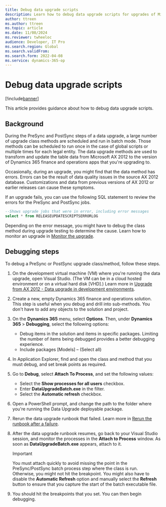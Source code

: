 ```yaml
---
title: Debug data upgrade scripts
description: Learn how to debug data upgrade scripts for upgrades of Microsoft Dynamics AX 2012 to Dynamics 365 Finance + Operations (on-premises) Tier-1 development environments.
author: ttreen
ms.author: ttreen
ms.topic: article
ms.date: 11/08/2024
ms.reviewer: twheeloc
audience: Developer, IT Pro
ms.search.region: Global
ms.search.validFrom: 
ms.search.form: 2022-04-08
ms.service: dynamics-365-op
---
```


# Debug data upgrade scripts 

[!include[banner](../includes/banner.md)]

This article provides guidance about how to debug data upgrade scripts.

## Background

During the PreSync and PostSync steps of a data upgrade, a large number of upgrade class methods are scheduled and run in batch mode. Those methods can be scheduled to run once in the case of global scripts or multiple times for each legal entity. The data upgrade methods are used to transform and update the table data from Microsoft AX 2012 to the version of Dynamics 365 finance and operations apps that you're upgrading to.

Occasionally, during an upgrade, you might find that the data method has errors. Errors can be the result of data quality issues in the source AX 2012 database. Customizations and data from previous versions of AX 2012 or earlier releases can cause these symptoms.

If an upgrade fails, you can use the following SQL statement to review the errors for the PreSync and PostSync jobs.

```SQL
--Shows upgrade jobs that were in error, including error messages
select * from RELEASEUPDATESCRIPTSERRORLOG
```

Depending on the error message, you might have to debug the class method during upgrade testing to determine the cause. Learn how to monitor an upgrade in [Monitor the upgrade](monitor-upgrade.md).

## Debugging steps

To debug a PreSync or PostSync upgrade class/method, follow these steps.

1. On the development virtual machine (VM) where you're running the data upgrade, open Visual Studio. (The VM can be in a cloud hosted environment or on a virtual hard disk \[VHD\].) Learn more in [Upgrade from AX 2012 - Data upgrade in development environments]( data-upgrade-2012.md).
2. Create a new, empty Dynamics 365 finance and operations solution. This step is useful when you debug and drill into sub-methods. You don't have to add any objects to the solution and project.
3. On the **Dynamics 365** menu, select **Options**. Then, under **Dynamics 365** \> **Debugging**, select the following options:

    - Debug items in the solution and items in specific packages. Limiting the number of items being debugged provides a better debugging experience.
    - Include packages \[Models\] – (Select all)

4. In Application Explorer, find and open the class and method that you must debug, and set break points as required.
5. Go to **Debug**, select **Attach To Process**, and set the following values:

    - Select the **Show processes for all users** checkbox.
    - Enter **DataUpgradeBatch.exe** in the filter.
    - Select the **Automatic refresh** checkbox.

6. Open a PowerShell prompt, and change the path to the folder where you're running the Data Upgrade deployable package.
7. Rerun the data upgrade runbook that failed. Learn more in [Rerun the runbook after a failure](data-upgrade-2012.md#rerun-the-runbook-after-a-failure).
8. After the data upgrade runbook resumes, go back to your Visual Studio session, and monitor the processes in the **Attach to Process** window. As soon as **DataUpgradeBatch.exe** appears, attach to it.

    > [!IMPORTANT]
    > You must attach quickly to avoid missing the point in the PreSync/PostSync batch process step where the class is run. Otherwise, you might not hit the breakpoint. You might also have to disable the **Automatic Refresh** option and manually select the **Refresh** button to ensure that you capture the start of the batch executable file.

9. You should hit the breakpoints that you set. You can then begin debugging.
